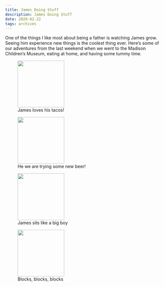 ```yaml
---
title: James Doing Stuff
description: James Doing Stuff
date: 2020-02-22
tags: archives
---
```


<p>One of the things I like most about being a father is watching James grow. Seeing him experience new things is the coolest thing ever. Here&#8217;s some of our adventures from the last weekend when we went to the Madison Children&#8217;s Museum, eating at home, and having some tummy time.</p>
<p><div id='gallery-2' class='gallery galleryid-2083 gallery-columns-3 gallery-size-thumbnail'><figure class='gallery-item'>
			<div class='gallery-icon portrait'>
				<a href='http://helmers.reclaim.hosting/blog/img_20200216_090955629/'><img width="150" height="150" src="__GHOST_URL__/content/images/wordpress/2020/02/IMG_20200216_090955629-150x150.jpg" class="attachment-thumbnail size-thumbnail" alt="" loading="lazy" aria-describedby="gallery-2-2082" /></a>
			</div>
				<figcaption class='wp-caption-text gallery-caption' id='gallery-2-2082'>
				James loves his tacos!
				</figcaption></figure><figure class='gallery-item'>
			<div class='gallery-icon portrait'>
				<a href='http://helmers.reclaim.hosting/blog/img_20200215_1725577725208576342556894205/'><img width="150" height="150" src="__GHOST_URL__/content/images/wordpress/2020/02/img_20200215_1725577725208576342556894205-150x150.jpg" class="attachment-thumbnail size-thumbnail" alt="" loading="lazy" aria-describedby="gallery-2-2072" /></a>
			</div>
				<figcaption class='wp-caption-text gallery-caption' id='gallery-2-2072'>
				He we are trying some new beer!
				</figcaption></figure><figure class='gallery-item'>
			<div class='gallery-icon portrait'>
				<a href='http://helmers.reclaim.hosting/blog/james_highchair/'><img width="150" height="150" src="__GHOST_URL__/content/images/wordpress/2020/01/james_highchair-150x150.jpg" class="attachment-thumbnail size-thumbnail" alt="" loading="lazy" aria-describedby="gallery-2-2067" /></a>
			</div>
				<figcaption class='wp-caption-text gallery-caption' id='gallery-2-2067'>
				James sits like a big boy
				</figcaption></figure><figure class='gallery-item'>
			<div class='gallery-icon portrait'>
				<a href='http://helmers.reclaim.hosting/blog/james_looking_at_blocks/'><img width="150" height="150" src="__GHOST_URL__/content/images/wordpress/2020/01/james_looking_at_blocks-150x150.jpg" class="attachment-thumbnail size-thumbnail" alt="" loading="lazy" aria-describedby="gallery-2-2066" /></a>
			</div>
				<figcaption class='wp-caption-text gallery-caption' id='gallery-2-2066'>
				Blocks, blocks, blocks
				</figcaption></figure>
		</div>
</p>